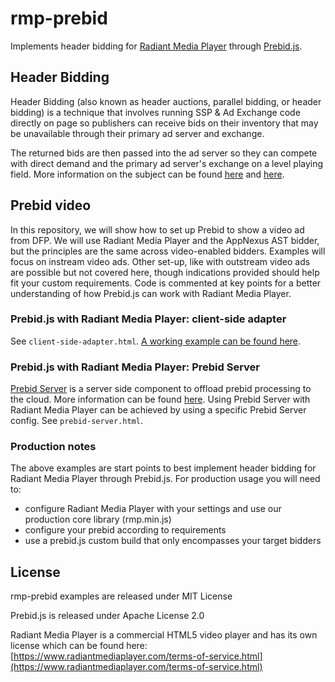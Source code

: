 # rmp-prebid
Implements header bidding for [Radiant Media Player](https://www.radiantmediaplayer.com) through [Prebid.js](https://github.com/prebid/Prebid.js/).

## Header Bidding
Header Bidding (also known as header auctions, parallel bidding, or header bidding) is a technique that involves running SSP & Ad Exchange code directly on page so publishers can receive bids on their inventory that may be unavailable through their primary ad server and exchange.

The returned bids are then passed into the ad server so they can compete with direct demand and the primary ad server's exchange on a level playing field.
More information on the subject can be found [here](http://prebid.org/overview/intro.html) and [here](http://www.adopsinsider.com/header-bidding/header-bidding-step-by-step/).

## Prebid video
In this repository, we will show how to set up Prebid to show a video ad from DFP. We will use Radiant Media Player and the AppNexus AST bidder, but the principles are the same across video-enabled bidders. Examples will focus on instream video ads. Other set-up, like with outstream video ads are possible but not covered here, though indications provided should help fit your custom requirements. Code is commented at key points for a better understanding of how Prebid.js can work with Radiant Media Player.

### Prebid.js with Radiant Media Player: client-side adapter
See `client-side-adapter.html`.  [A working example can be found here](https://www.radiantmediaplayer.com/docs/latest/gist/rmp-prebid/client-side-adapter.html).

### Prebid.js with Radiant Media Player: Prebid Server
[Prebid Server](https://github.com/prebid/prebid-server) is a server side component to offload prebid processing to the cloud. More information can be found [here](http://prebid.org/dev-docs/get-started-with-prebid-server.html). Using Prebid Server with Radiant Media Player can be achieved by using a specific Prebid Server config. See `prebid-server.html`.

### Production notes
The above examples are start points to best implement header bidding for Radiant Media Player through Prebid.js. For production usage you will need to:
- configure Radiant Media Player with your settings and use our production core library (rmp.min.js)
- configure your prebid according to requirements
- use a prebid.js custom build that only encompasses your target bidders

## License 
rmp-prebid examples are released under MIT License

Prebid.js is released under Apache License 2.0

Radiant Media Player is a commercial HTML5 video player and has its own license which can be found here: [https://www.radiantmediaplayer.com/terms-of-service.html](https://www.radiantmediaplayer.com/terms-of-service.html)